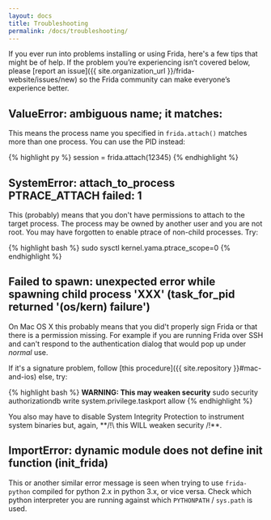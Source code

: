 ```yaml
---
layout: docs
title: Troubleshooting
permalink: /docs/troubleshooting/
---
```


If you ever run into problems installing or using Frida, here's a few tips
that might be of help. If the problem you’re experiencing isn’t covered below,
please [report an issue]({{ site.organization_url }}/frida-website/issues/new) so the
Frida community can make everyone’s experience better.

## ValueError: ambiguous name; it matches:

This means the process name you specified in `frida.attach()` matches more than
one process. You can use the PID instead:

{% highlight py %}
session = frida.attach(12345)
{% endhighlight %}

## SystemError: attach_to_process PTRACE_ATTACH failed: 1

This (probably) means that you don't have permissions to attach to the target
process. The process may be owned by another user and you are not root. You may
have forgotten to enable ptrace of non-child processes. Try:

{% highlight bash %}
sudo sysctl kernel.yama.ptrace_scope=0
{% endhighlight %}

## Failed to spawn: unexpected error while spawning child process 'XXX' (task_for_pid returned '(os/kern) failure')

On Mac OS X this probably means that you did't properly sign Frida or that there
is a permission missing. For example if you are running Frida over SSH and can't
respond to the authentication dialog that would pop up under *normal* use.

If it's a signature problem, follow [this procedure]({{ site.repository }}#mac-and-ios)
else, try:

{% highlight bash %}
**WARNING: This may weaken security**
sudo security authorizationdb write system.privilege.taskport allow
{% endhighlight %}

You also may have to disable System Integrity Protection to instrument system
binaries but, again, **/!\ this WILL weaken security /!\**.

## ImportError: dynamic module does not define init function (init_frida)

This or another similar error message is seen when trying to use `frida-python`
compiled for python 2.x in python 3.x, or vice versa. Check which python
interpreter you are running against which `PYTHONPATH` / `sys.path` is used.
